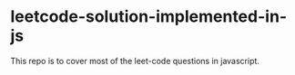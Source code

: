 # leetcode-solution-implemented-in-js
This repo is to cover most of the leet-code questions in javascript.
